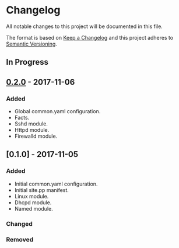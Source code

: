 # Changelog
All notable changes to this project will be documented in this file.

The format is based on [Keep a Changelog](http://keepachangelog.com/en/1.0.0/)
and this project adheres to [Semantic Versioning](http://semver.org/spec/v2.0.0.html).

## In Progress
## [0.2.0] - 2017-11-06
### Added
- Global common.yaml configuration.
- Facts.
- Sshd module.
- Httpd module.
- Firewalld module.

## [0.1.0] - 2017-11-05
### Added
- Initial common.yaml configuration.
- Initial site.pp manifest.
- Linux module.
- Dhcpd module.
- Named module.

### Changed

### Removed

[0.2.0]: https://github.com/kevashcraft/puppet/compare/v0.1.0...v0.2.0
